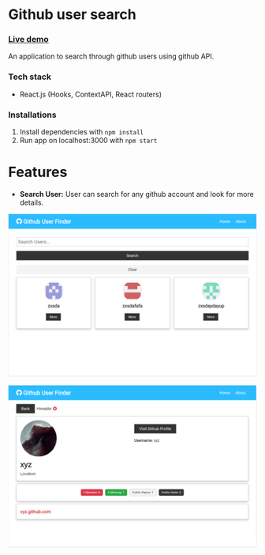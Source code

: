 # Github user search

### [Live demo](https://usersearch1111.netlify.app/)

An application to search through github users using github API.

### Tech stack

- React.js (Hooks, ContextAPI, React routers)

### Installations

1. Install dependencies with `npm install`
2. Run app on localhost:3000 with `npm start`

# Features

- **Search User:** User can search for any github account and look for more details.

![Avatar](./src/assets/home.PNG)

![Avatar](./src/assets/detail.PNG)
